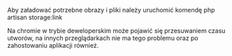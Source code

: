 Aby załadować potrzebne obrazy i pliki należy uruchomić komendę php artisan storage:link

 Na chromie w trybie deweloperskim może pojawić się przesuwaniem czasu utworów, na innych przeglądarkach nie ma tego problemu oraz po zahostowaniu aplikacji również.
